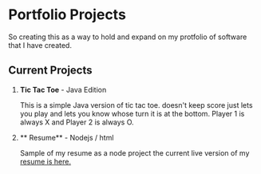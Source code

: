 # Portfolio Projects

So creating this as a way to hold and expand on my protfolio of software that I have created.


## Current Projects
1. **Tic Tac Toe** - Java Edition 
   
   This is a simple Java version of tic tac toe. doesn't keep score just lets you play and lets you know whose turn it is at the bottom.
   Player 1 is always X and Player 2 is always O.

2. ** Resume** - Nodejs / html

    Sample of my resume as a node project the current live version of my [resume is here.](http://jaredthomasgood.azurewebsites.net/resume.html)
